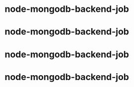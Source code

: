 # node-mongodb-backend-job
# node-mongodb-backend-job
# node-mongodb-backend-job
# node-mongodb-backend-job

